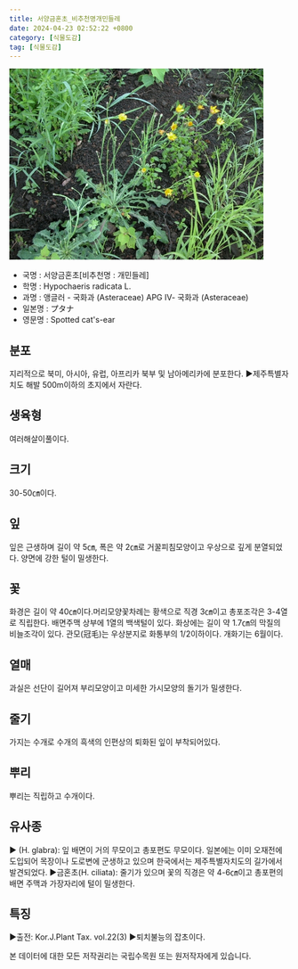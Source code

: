 ```yaml
---
title: 서양금혼초_비추천명개민들레
date: 2024-04-23 02:52:22 +0800
category: [식물도감]
tag: [식물도감]
---
```




![서양금혼초[비추천명 : 개민들레]](/assets/img/fileUpload/plants/basic/Compositae/Hypochaeris/2687/2687_1_th2.jpg)
- 국명 : 서양금혼초[비추천명 : 개민들레]
- 학명 : Hypochaeris radicata L.
- 과명 : 앵글러 - 국화과 (Asteraceae) APG Ⅳ- 국화과 (Asteraceae)
- 일본명 : プタナ
- 영문명 : Spotted cat's-ear


## 분포
지리적으로 북미, 아시아, 유럽, 아프리카 북부 및 남아메리카에 분포한다.
▶제주특별자치도 해발 500m이하의 초지에서 자란다.
## 생육형
여러해살이풀이다.
## 크기
30-50㎝이다.
## 잎
잎은 근생하며 길이 약 5㎝, 폭은 약 2㎝로 거꿀피침모양이고 우상으로 깊게 분열되었다. 양면에 강한 털이 밀생한다.
## 꽃
화경은 길이 약 40㎝이다.머리모양꽃차례는 황색으로 직경 3㎝이고 총포조각은 3-4열로 직립한다. 배면주맥 상부에 1열의 백색털이 있다. 화상에는 길이 약 1.7㎝의 막질의 비늘조각이 있다. 관모(冠毛)는 우상분지로 화통부의 1/2이하이다. 개화기는 6월이다.
## 열매
과실은 선단이 길어져 부리모양이고 미세한 가시모양의 돌기가 밀생한다.
## 줄기
가지는 수개로 수개의 흑색의 인편상의 퇴화된 잎이 부착되어있다.
## 뿌리
뿌리는 직립하고 수개이다.
## 유사종
▶       (H. glabra): 잎 배면이 거의 무모이고 총포편도 무모이다. 일본에는 이미 오재전에 도입되어 목장이나 도로변에 군생하고 있으며 한국에서는 제주특별자치도의 길가에서 발견되었다.
▶금혼초(H. ciliata): 줄기가 있으며 꽃의 직경은 약 4-6㎝이고 총포편의 배면 주맥과 가장자리에 털이 밀생한다.
## 특징
▶출전: Kor.J.Plant Tax. vol.22(3)
▶퇴치불능의 잡초이다.






본 데이터에 대한 모든 저작권리는 국립수목원 또는 원저작자에게 있습니다.
